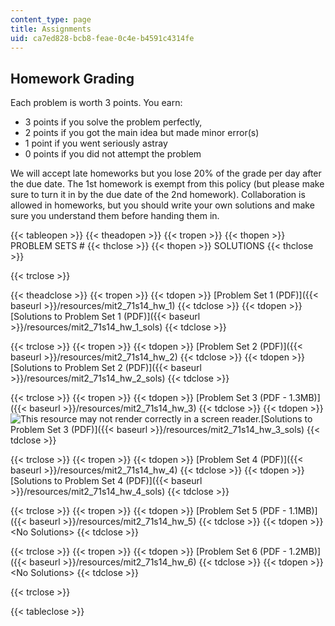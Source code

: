 ```yaml
---
content_type: page
title: Assignments
uid: ca7ed828-bcb8-feae-0c4e-b4591c4314fe
---
```


Homework Grading
----------------

Each problem is worth 3 points. You earn:

*   3 points if you solve the problem perfectly,
*   2 points if you got the main idea but made minor error(s)
*   1 point if you went seriously astray
*   0 points if you did not attempt the problem

We will accept late homeworks but you lose 20% of the grade per day after the due date. The 1st homework is exempt from this policy (but please make sure to turn it in by the due date of the 2nd homework). Collaboration is allowed in homeworks, but you should write your own solutions and make sure you understand them before handing them in.

{{< tableopen >}}
{{< theadopen >}}
{{< tropen >}}
{{< thopen >}}
PROBLEM SETS #
{{< thclose >}}
{{< thopen >}}
SOLUTIONS
{{< thclose >}}

{{< trclose >}}

{{< theadclose >}}
{{< tropen >}}
{{< tdopen >}}
[Problem Set 1 (PDF)]({{< baseurl >}}/resources/mit2_71s14_hw_1)
{{< tdclose >}}
{{< tdopen >}}
[Solutions to Problem Set 1 (PDF)]({{< baseurl >}}/resources/mit2_71s14_hw_1_sols)
{{< tdclose >}}

{{< trclose >}}
{{< tropen >}}
{{< tdopen >}}
[Problem Set 2 (PDF)]({{< baseurl >}}/resources/mit2_71s14_hw_2)
{{< tdclose >}}
{{< tdopen >}}
[Solutions to Problem Set 2 (PDF)]({{< baseurl >}}/resources/mit2_71s14_hw_2_sols)
{{< tdclose >}}

{{< trclose >}}
{{< tropen >}}
{{< tdopen >}}
[Problem Set 3 (PDF - 1.3MB)]({{< baseurl >}}/resources/mit2_71s14_hw_3)
{{< tdclose >}}
{{< tdopen >}}
![This resource may not render correctly in a screen reader.](/images/inacessible.gif)[Solutions to Problem Set 3 (PDF)]({{< baseurl >}}/resources/mit2_71s14_hw_3_sols)
{{< tdclose >}}

{{< trclose >}}
{{< tropen >}}
{{< tdopen >}}
[Problem Set 4 (PDF)]({{< baseurl >}}/resources/mit2_71s14_hw_4)
{{< tdclose >}}
{{< tdopen >}}
[Solutions to Problem Set 4 (PDF)]({{< baseurl >}}/resources/mit2_71s14_hw_4_sols)
{{< tdclose >}}

{{< trclose >}}
{{< tropen >}}
{{< tdopen >}}
[Problem Set 5 (PDF - 1.1MB)]({{< baseurl >}}/resources/mit2_71s14_hw_5)
{{< tdclose >}}
{{< tdopen >}}
<No Solutions>
{{< tdclose >}}

{{< trclose >}}
{{< tropen >}}
{{< tdopen >}}
[Problem Set 6 (PDF - 1.2MB)]({{< baseurl >}}/resources/mit2_71s14_hw_6)
{{< tdclose >}}
{{< tdopen >}}
<No Solutions>
{{< tdclose >}}

{{< trclose >}}

{{< tableclose >}}